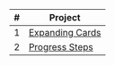 | # | Project |
|---|---|
| 1 | [Expanding Cards](https://github.com/alex-schaaf/50projects/tree/main/01_expandingCards)
| 2 | [Progress Steps](https://github.com/alex-schaaf/50projects/tree/main/02_progressSteps)